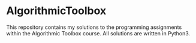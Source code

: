 # AlgorithmicToolbox
This repository contains my solutions to the programming assignments within the Algorithmic Toolbox course. All solutions are written in Python3.
